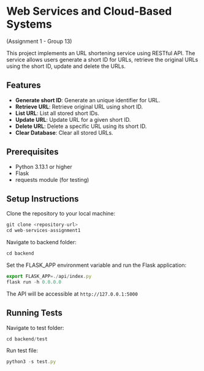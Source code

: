 # Web Services and Cloud-Based Systems

(Assignment 1 - Group 13)

This project implements an URL shortening service using RESTful API. The service allows users generate a short ID for URLs, retrieve the original URLs using the short ID, update and delete the URLs.

## Features

- **Generate short ID**: Generate an unique identifier for URL.
- **Retrieve URL**: Retrieve original URL using short ID.
- **List URL**: List all stored short IDs.
- **Update URL**: Update URL for a given short ID.
- **Delete URL**: Delete a specific URL using its short ID.
- **Clear Database**: Clear all stored URLs.

## Prerequisites

- Python 3.13.1 or higher
- Flask
- requests module (for testing)

## Setup Instructions

Clone the repository to your local machine:

```jsx
git clone <repository-url>
cd web-services-assignment1
```

Navigate to backend folder:

```jsx
cd backend
```

Set the FLASK_APP environment variable and run the Flask application:

```jsx
export FLASK_APP=./api/index.py
flask run -h 0.0.0.0
```

The API will be accessible at `http://127.0.0.1:5000`

## Running Tests

Navigate to test folder:

```jsx
cd backend/test
```

Run test file:

```jsx
python3 -s test.py
```
